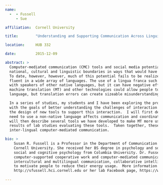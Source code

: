 ```yaml
---
name:
  -  - Fussell
     - Sue

affiliation:  Cornell University

title:        "Understanding and Supporting Communication Across Linguistic Boundaries"

location:     HUB 332

date:         2015-12-09

abstract: >
  Computer-mediated communication (CMC) tools and social media potentially allow people to interact fluidly across 
  national, cultural and linguistic boundaries in ways that would have been difficult if not impossible in the past. 
  To date, however, however, much of this potential fails to be realized. A single individual is unlikely to be 
  fluent in a wide array of languages. The use of a lingua franca such as English permits a degree of interaction 
  with speakers of other native languages, but it can have negative effects on non-native speakers. Advances in 
  machine translation (MT) and other technologies could allow people to communicate with one another in their native 
  language, but translation errors can create sizeable misunderstandings when MT is used in conversational settings.  

  In a series of studies, my students and I have been exploring the problem space of inter-lingual communication, 
  with the goals of better understanding the challenges of interaction across language boundaries and of informing 
  the design of new tools to support this interaction.  I will first describe two interview studies exploring how the 
  need to use a non-native language affects communication and coordination in both formal and informal settings. I 
  will then describe several tools we have developed to make MT more usable in everyday conversation and present the 
  results of lab studies evaluating these tools.  Taken together, these studies help help advance the area of 
  inter-lingual computer-mediated communication. 

bio: >
    Susan R. Fussell is a Professor in the Department of Communication and the Department of of Information Science at 
    Cornell University. She received her BS degree in psychology and sociology from Tufts University, and her Ph.D. in 
    social and cognitive psychology from Columbia University. Dr. Fussell's primary interests lie in the areas of 
    computer-supported cooperative work and computer-mediated communication. Her current projects focus on 
    intercultural and multilingual communication, collaborative intelligence analysis, public deliberation, and tools 
    to motivate people to reduce their energy usage.  More information can be found on her website 
    http://sfussell.hci.cornell.edu or her lab Facebook page, https://www.facebook.com/InterculturalCommLab.
  
---
```

